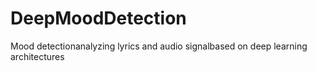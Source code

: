 # DeepMoodDetection
Mood detectionanalyzing lyrics and audio signalbased on deep learning architectures

